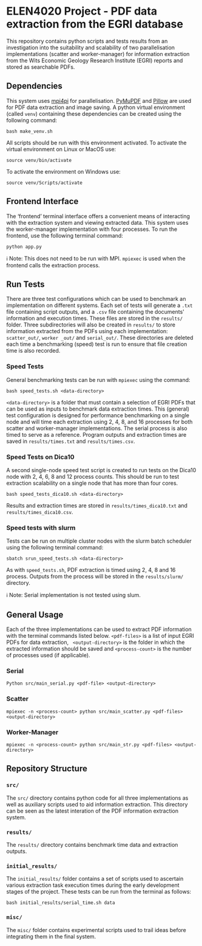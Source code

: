 # ELEN4020 Project - PDF data extraction from the EGRI database 
This repository contains python scripts and tests results from an investigation into the suitability and scalability of two parallelisation implementations (scatter and worker-manager) for information extraction from the Wits Economic Geology Research Institute (EGRI) reports and stored as searchable PDFs.

## Dependencies
This system uses [mpi4pi](https://mpi4py.readthedocs.io/en/stable/) for parallelisation. [PyMuPDF](https://pymupdf.readthedocs.io/en/latest/index.html) and [Pillow](https://pypi.org/project/pillow/) are used for PDF data extraction and image saving.
A python virtual environment (called `venv`) containing these dependencies can be created using the following command: 

```shell
bash make_venv.sh
```
All scripts should be run with this environment activated.
To activate the virtual environment on Linux or MacOS use:
```shell
source venv/bin/activate
```
To activate the environment on Windows use:
```shell
source venv/Scripts/activate
```
## Frontend Interface
The ‘frontend’ terminal interface offers a convenient means of interacting with the extraction system and viewing extracted data. This system uses the worker-manager implementation with four processes. To run the frontend, use the following terminal command:
```shell
python app.py
```
ℹ️ Note: This does not need to be run with MPI. `mpiexec` is used when the frontend calls the extraction process.
## Run Tests
There are three test configurations which can be used to benchmark an implementation on different systems. Each set of tests will generate a `.txt` file containing script outputs, and a `.csv` file containing the documents' information and execution times. These files are stored in the `results/` folder.
Three subdirectories will also be created in `results/` to store information extracted from the PDFs using each implementation: `scatter_out/`, `worker _out/` and `serial_out/`. These directories are deleted each time a benchmarking (speed) test is run to ensure that file creation time is also recorded.
### Speed Tests
General benchmarking tests can be run with `mpiexec` using the command:
```shell
bash speed_tests.sh <data-directory>
```
`<data-directory>` is a folder that must contain a selection of EGRI PDFs that can be used as inputs to benchmark data extraction times.
This (general) test configuration is designed for performance benchmarking on a single node and will time each extraction using 2, 4, 8, and 16 processes for both scatter and worker-manager implementations. The serial process is also timed to serve as a reference. Program outputs and extraction times are saved in `results/times.txt` and `results/times.csv`.
### Speed Tests on Dica10
A second single-node speed test script is created to run tests on the Dica10 node with 2, 4, 6, 8 and 12 process counts. This should be run to test extraction scalability on a single node that has more than four cores.
```shell
bash speed_tests_dica10.sh <data-directory>
```
Results and extraction times are stored in `results/times_dica10.txt` and `results/times_dica10.csv`.
### Speed tests with slurm
Tests can be run on multiple cluster nodes with the slurm batch scheduler using the following terminal command:
```shell
sbatch srun_speed_tests.sh <data-directory>
```
As with `speed_tests.sh`, PDF extraction is timed using 2, 4, 8 and 16 process.
Outputs from the process will be stored in the `results/slurm/` directory. 

ℹ️ Note: Serial implementation is not tested using slum.

## General Usage
Each of the three implementations can be used to extract PDF information with the terminal commands listed below. `<pdf-files>` is a list of input EGRI PDFs for data extraction, ` <output-directory>` is the folder in which the extracted information should be saved and `<process-count>` is the number of processes used (if applicable).
### Serial
```shell
Python src/main_serial.py <pdf-file> <output-directory>
```
### Scatter 
```shell
mpiexec -n <process-count> python src/main_scatter.py <pdf-files> <output-directory>
```  
### Worker-Manager
```shell
mpiexec -n <process-count> python src/main_str.py <pdf-files> <output-directory>
```  
## Repository Structure 
###  `src/`
The `src/` directory contains python code for all three implementations as well as auxiliary scripts used to aid information extraction. This directory can be seen as the latest interation of the PDF information extraction system.
### `results/`
The `results/` directory contains benchmark time data and extraction outputs.

### `initial_results/`
The `initial_results/` folder contains a set of scripts used to ascertain various extraction task execution times during the early development stages of the project. These tests can be run from the terminal as follows: 
```shell
bash initial_results/serial_time.sh data
```
### `misc/`
The `misc/` folder contains experimental scripts used to trail ideas before integrating them in the final system.




